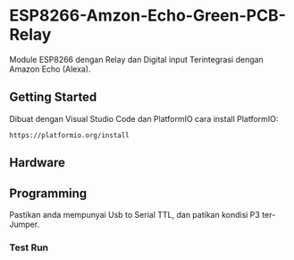 # ESP8266-Amzon-Echo-Green-PCB-Relay

Module ESP8266 dengan Relay dan Digital input Terintegrasi dengan Amazon Echo (Alexa).

## Getting Started

Dibuat dengan Visual Studio Code dan PlatformIO
cara install PlatformIO: 
```
https://platformio.org/install
```
## Hardware

## Programming

Pastikan anda mempunyai Usb to Serial TTL, dan patikan kondisi P3 ter-Jumper.

### Test Run
